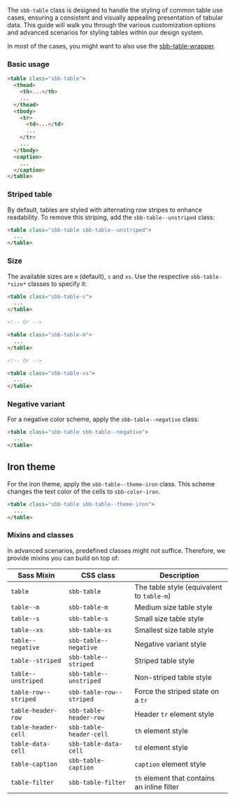The `sbb-table` class is designed to handle the styling of common table use cases, ensuring a consistent and visually appealing presentation of tabular data.
This guide will walk you through the various customization options and advanced scenarios for styling tables within our design system.

In most of the cases, you might want to also use the [sbb-table-wrapper](/docs/elements-sbb-table-sbb-table-wrapper--docs).

### Basic usage

```html
<table class="sbb-table">
  <thead>
    <th>...</th>
    ...
  </thead>
  <tbody>
    <tr>
      <td>...</td>
      ...
    </tr>
    ...
  </tbody>
  <caption>
    ...
  </caption>
</table>
```

### Striped table

By default, tables are styled with alternating row stripes to enhance readability. To remove this striping, add the `sbb-table--unstriped` class:

```html
<table class="sbb-table sbb-table--unstriped">
  ...
</table>
```

### Size

The available sizes are `m` (default), `s` and `xs`. Use the respective `sbb-table-*size*` classes to specify it:

```html
<table class="sbb-table-s">
  ...
</table>

<!-- Or -->

<table class="sbb-table-m">
  ...
</table>

<!-- Or -->

<table class="sbb-table-xs">
  ...
</table>
```

### Negative variant

For a negative color scheme, apply the `sbb-table--negative` class:

```html
<table class="sbb-table sbb-table--negative">
  ...
</table>
```

## Iron theme

For the iron theme, apply the `sbb-table--theme-iron` class.
This scheme changes the text color of the cells to `sbb-color-iron`.

```html
<table class="sbb-table sbb-table--theme-iron">
  ...
</table>
```

### Mixins and classes

In advanced scenarios, predefined classes might not suffice.
Therefore, we provide mixins you can build on top of:

| Sass Mixin           | CSS class                | Description                                 |
| -------------------- | ------------------------ | ------------------------------------------- |
| `table`              | `sbb-table`              | The table style (equivalent to `table-m`)   |
| `table--m`           | `sbb-table-m`            | Medium size table style                     |
| `table--s`           | `sbb-table-s`            | Small size table style                      |
| `table--xs`          | `sbb-table-xs`           | Smallest size table style                   |
| `table--negative`    | `sbb-table--negative`    | Negative variant style                      |
| `table--striped`     | `sbb-table--striped`     | Striped table style                         |
| `table--unstriped`   | `sbb-table--unstriped`   | Non-striped table style                     |
| `table-row--striped` | `sbb-table-row--striped` | Force the striped state on a `tr`           |
| `table-header-row`   | `sbb-table-header-row`   | Header `tr` element style                   |
| `table-header-cell`  | `sbb-table-header-cell`  | `th` element style                          |
| `table-data-cell`    | `sbb-table-data-cell`    | `td` element style                          |
| `table-caption`      | `sbb-table-caption`      | `caption` element style                     |
| `table-filter`       | `sbb-table-filter`       | `th` element that contains an inline filter |
